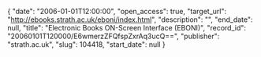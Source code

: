 {
  "date": "2006-01-01T12:00:00", 
  "open_access": true, 
  "target_url": "http://ebooks.strath.ac.uk/eboni/index.html", 
  "description": "", 
  "end_date": null, 
  "title": "Electronic Books ON-Screen Interface (EBONI)", 
  "record_id": "20060101T120000/E6wmerzZFQfspZxrAq3ucQ==", 
  "publisher": "strath.ac.uk", 
  "slug": 104418, 
  "start_date": null
}


